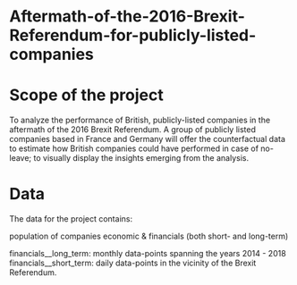 # Aftermath-of-the-2016-Brexit-Referendum-for-publicly-listed-companies
# Scope of the project

To analyze the performance of British, publicly-listed companies in the aftermath of the 2016 Brexit Referendum. A group of publicly listed companies based in France and Germany will offer the counterfactual data to estimate how British companies could have performed in case of no-leave;
to visually display the insights emerging from the analysis.

# Data
The data for the project contains:

population of companies
economic & financials (both short- and long-term)

financials__long_term: monthly data-points spanning the years 2014 - 2018
financials__short_term: daily data-points in the vicinity of the Brexit Referendum.
